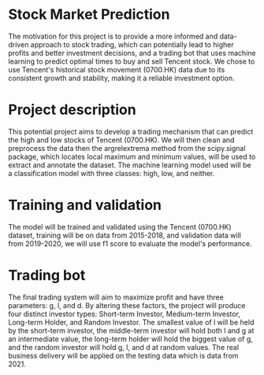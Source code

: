 # Stock Market Prediction
The motivation for this project is to provide a more informed and data-driven approach to stock trading, which can potentially lead to higher profits and better investment decisions, and a trading bot that uses machine learning to predict optimal times to buy and sell Tencent stock. We chose to use Tencent's historical stock movement (0700.HK) data due to its consistent growth and stability, making it a reliable investment option.


# Project description
This potential project aims to develop a trading mechanism that can predict the high and low stocks of Tencent (0700.HK). We will then clean and preprocess the data then the argrelextrema method from the scipy.signal package, which locates local maximum and minimum values, will be used to extract and annotate the dataset. The machine learning model used will be a classification model with three classes: high, low, and neither.

# Training and validation
The model will be trained and validated using the Tencent (0700.HK) dataset, training will be on data from 2015-2018, and validation data will from 2019-2020, we will use f1 score to evaluate the model's performance.

# Trading bot
The final trading system will aim to maximize profit and have three parameters: g, l, and d. By altering these factors, the project will produce four distinct investor types: Short-term Investor, Medium-term Investor, Long-term Holder, and Random Investor. The smallest value of l will be held by the short-term investor, the middle-term investor will hold both l and g at an intermediate value, the long-term holder will hold the biggest value of g, and the random investor will hold g, l, and d at random values. The real business delivery will be applied on the testing data which is data from 2021.
